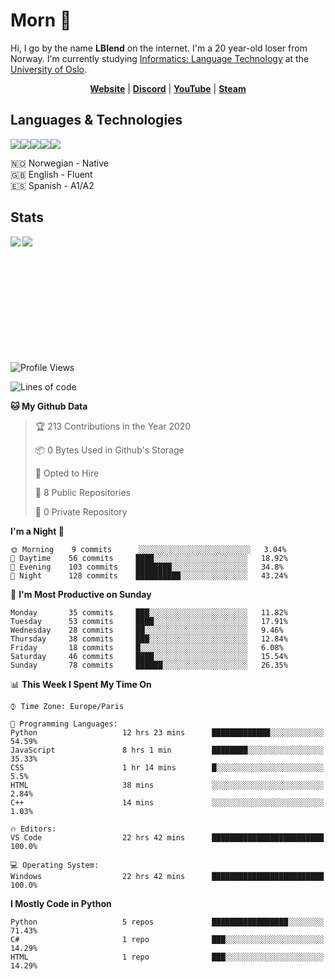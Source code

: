 # Morn 👋

Hi, I go by the name **LBlend** on the internet. I'm a 20 year-old loser from Norway. I'm currently studying [Informatics: Language Technology](https://translate.google.no/translate?sl=auto&tl=en&u=https%3A%2F%2Fwww.uio.no%2Fstudier%2Fprogram%2Finformatikk-sprakteknologi%2Findex.html) at the [University of Oslo](https://www.uio.no/english/).

<p align="center">
  <strong><a href="https://lblend.moe">Website</a></strong> |
  <strong><a href="https://discord.com/users/170506717140877312">Discord</a></strong> |
  <strong><a href="https://www.youtube.com/channel/UCBXEB_WzQIzF98gMNw8xAEQ">YouTube</a></strong> |
  <strong><a href="https://steamcommunity.com/id/lblend">Steam</a></strong>
</p>


## Languages & Technologies

<a href="https://www.python.org/"><img src="https://img.shields.io/badge/python%20-%2314354C.svg?&style=for-the-badge&logo=python&logoColor=white"/></a><a href="https://en.wikipedia.org/wiki/HTML5"><img src="https://img.shields.io/badge/html5%20-%23E34F26.svg?&style=for-the-badge&logo=html5&logoColor=white"/></a><a href="https://en.wikipedia.org/wiki/Cascading_Style_Sheets"><img src="https://img.shields.io/badge/css3%20-%231572B6.svg?&style=for-the-badge&logo=css3&logoColor=white"/></a><a href="https://www.mongodb.com/"><img src ="https://img.shields.io/badge/MongoDB-%234ea94b.svg?&style=for-the-badge&logo=mongodb&logoColor=white"/></a><a href="https://git-scm.com/"><img src="https://img.shields.io/badge/git%20-%23F05033.svg?&style=for-the-badge&logo=git&logoColor=white"/></a>

🇳🇴 Norwegian - Native
<br>
🇬🇧 English - Fluent
<br>
🇪🇸 Spanish - A1/A2


## Stats

<a href="https://github.com/LBlend">
  <img align="left" src="https://github-readme-stats.vercel.app/api?username=LBlend&show_icons=true&theme=tokyonight" />
</a>
<a href="https://github.com/LBlend">
  <img align="left" src="https://github-readme-stats.vercel.app/api/top-langs/?username=LBlend" />
</a>

<br />
<br />
<br />
<br />
<br />
<br />
<br />
<br />
<br />
<br />
<br />

<!--START_SECTION:waka-->
![Profile Views](http://img.shields.io/badge/Profile%20Views-3-blue)

![Lines of code](https://img.shields.io/badge/From%20Hello%20World%20I%27ve%20Written-234996%20lines%20of%20code-blue)

**🐱 My Github Data** 

> 🏆 213 Contributions in the Year 2020
 > 
> 📦 0 Bytes Used in Github's Storage 
 > 
> 💼 Opted to Hire
 > 
> 📜 8 Public Repositories
 > 
> 🔑 0 Private Repository 
 > 
**I'm a Night 🦉** 

```text
🌞 Morning    9 commits      ░░░░░░░░░░░░░░░░░░░░░░░░░   3.04% 
🌆 Daytime    56 commits     ████░░░░░░░░░░░░░░░░░░░░░   18.92% 
🌃 Evening    103 commits    ████████░░░░░░░░░░░░░░░░░   34.8% 
🌙 Night      128 commits    ██████████░░░░░░░░░░░░░░░   43.24%

```
📅 **I'm Most Productive on Sunday** 

```text
Monday       35 commits     ███░░░░░░░░░░░░░░░░░░░░░░   11.82% 
Tuesday      53 commits     ████░░░░░░░░░░░░░░░░░░░░░   17.91% 
Wednesday    28 commits     ██░░░░░░░░░░░░░░░░░░░░░░░   9.46% 
Thursday     38 commits     ███░░░░░░░░░░░░░░░░░░░░░░   12.84% 
Friday       18 commits     █░░░░░░░░░░░░░░░░░░░░░░░░   6.08% 
Saturday     46 commits     ████░░░░░░░░░░░░░░░░░░░░░   15.54% 
Sunday       78 commits     ██████░░░░░░░░░░░░░░░░░░░   26.35%

```


📊 **This Week I Spent My Time On** 

```text
⌚︎ Time Zone: Europe/Paris

💬 Programming Languages: 
Python                   12 hrs 23 mins      █████████████░░░░░░░░░░░░   54.59% 
JavaScript               8 hrs 1 min         ████████░░░░░░░░░░░░░░░░░   35.33% 
CSS                      1 hr 14 mins        █░░░░░░░░░░░░░░░░░░░░░░░░   5.5% 
HTML                     38 mins             ░░░░░░░░░░░░░░░░░░░░░░░░░   2.84% 
C++                      14 mins             ░░░░░░░░░░░░░░░░░░░░░░░░░   1.03%

🔥 Editors: 
VS Code                  22 hrs 42 mins      █████████████████████████   100.0%

💻 Operating System: 
Windows                  22 hrs 42 mins      █████████████████████████   100.0%

```

**I Mostly Code in Python** 

```text
Python                   5 repos             █████████████████░░░░░░░░   71.43% 
C#                       1 repo              ███░░░░░░░░░░░░░░░░░░░░░░   14.29% 
HTML                     1 repo              ███░░░░░░░░░░░░░░░░░░░░░░   14.29%

```



<!--END_SECTION:waka-->
